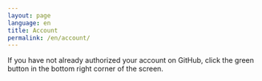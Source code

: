 ```yaml
---
layout: page
language: en
title: Account
permalink: /en/account/
---
```


If you have not already authorized your account on GitHub, click the green button in the bottom right corner of the screen. 

